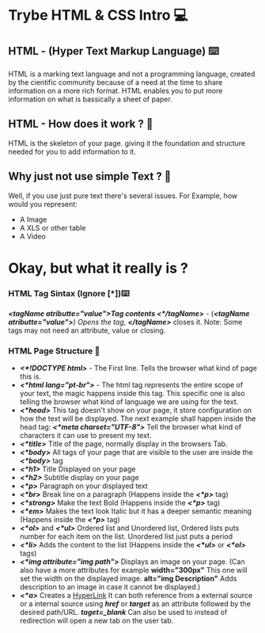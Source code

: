 # Trybe HTML & CSS Intro :computer:

## HTML - (Hyper Text Markup Language) :keyboard:

HTML is a marking text language and not a programming language, created by the cientific community because of a need at the time to share information on a more rich format. HTML enables you to put more information on what is bassically a sheet of paper.

## HTML - How does it work ? :thinking:

HTML is the skeleton of your page. giving it the foundation and structure needed for you to add information to it.

## Why just not use simple Text ? :thinking:

Well, if you use just pure text there's several issues. For Example, how would you represent:

* A Image
* A XLS or other table
* A Video

# Okay, but what it really is ?

### HTML Tag Sintax (Ignore [*]):keyboard:

<em><strong>\<tagName atributte="value">Tag contents <*/tagName></strong></em> - (<em><strong><*tagName atributte="value"></strong></em>) Opens the tag, <em><strong><*/tagName></strong></em> closes it. 
Note: Some tags may not need an attribute, value or closing.

### HTML Page Structure :bricks:

* <em><strong><*!DOCTYPE html></strong></em> - The First line. Tells the browser what kind of page this is.
* <em><strong><*html lang="pt-br"></strong></em> - The html tag represents the entire scope of your text, the magic happens inside this tag. This specific one is also telling the browser what kind of language we are using for the text.
* <em><strong><*head></strong></em> This tag doesn't show on your page, it store configuration on how the text will be displayed. The next example shall happen inside the head tag: <em><strong><*meta charset="UTF-8"></strong></em> Tell the browser what kind of characters it can use to present my text. 
* <em><strong><*title></strong></em> Title of the page, normally display in the browsers Tab.
* <em><strong><*body></strong></em> All tags of your page that are visible to the user are inside the <em><strong><*body></strong></em> tag
* <em><strong><*h1></strong></em> Title Displayed on your page
* <em><strong><*h2></strong></em> Subtitle display on your page
* <em><strong><*p></strong></em> Paragraph on your displayed text
* <em><strong><*br></strong></em> Break line on a paragraph (Happens inside the <em><strong><*p></strong></em> tag)
* <em><strong><*strong></strong></em> Make the text Bold (Happens inside the <em><strong><*p></strong></em> tag)
* <em><strong><*em></strong></em> Makes the text look Italic but it has a deeper semantic meaning (Happens inside the <em><strong><*p></strong></em> tag)
* <em><strong><*ol></strong></em> and <em><strong><*ul></strong></em> Ordered list and Unordered list, Ordered lists puts number for each item on the list. Unordered list just puts a period
* <em><strong><*li></strong></em> Adds the content to the list (Happens inside the <em><strong><*ul></strong></em> or <em><strong><*ol></strong></em> tags)
* <em><strong><*img attribute="img path"></strong></em> Displays an image on your page. (Can also have a more attributes for example <strong>width="300px"</strong> This one will set the width on the displayed image. <strong>alt="img Description"</strong> Adds description to an image in case it cannot be displayed.)
* <em><strong><*a></strong></em> Creates a <a href=https://www.techopedia.com/definition/5175/hyperlink>HyperLink</a> It can both reference from a external source or a internal source using <strong><em>href</strong></em> or <strong><em>target</strong></em> as an attribute followed by the desired path/URL. <strong><em>taget=_blank</em></strong> Can also be used to instead of redirection will open a new tab on the user tab.